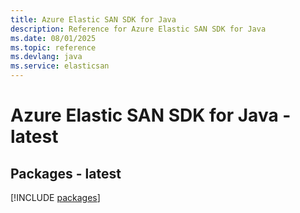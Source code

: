```yaml
---
title: Azure Elastic SAN SDK for Java
description: Reference for Azure Elastic SAN SDK for Java
ms.date: 08/01/2025
ms.topic: reference
ms.devlang: java
ms.service: elasticsan
---
```

# Azure Elastic SAN SDK for Java - latest
## Packages - latest
[!INCLUDE [packages](elastic-san-index.md)]